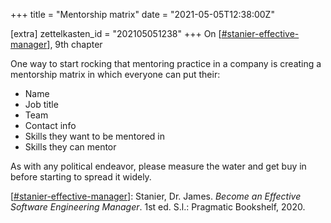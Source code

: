 +++
title = "Mentorship matrix"
date = "2021-05-05T12:38:00Z"

[extra]
zettelkasten_id = "202105051238"
+++
On [[#stanier-effective-manager](/zettelkasten/tags/stanier-effective-manager)], 9th chapter

One way to start rocking that mentoring practice in a company is creating a mentorship matrix in which everyone can put their:
- Name
- Job title
- Team
- Contact info
- Skills they want to be mentored in
- Skills they can mentor

As with any political endeavor, please measure the water and get buy in before starting to spread it widely.

[[#stanier-effective-manager](/zettelkasten/tags/stanier-effective-manager)]: Stanier, Dr. James. _Become an Effective Software Engineering Manager_. 1st ed. S.l.: Pragmatic Bookshelf, 2020.
